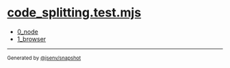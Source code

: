 # [code_splitting.test.mjs](../code_splitting.test.mjs)


- [0_node](0_node/0_node.md)
- [1_browser](1_browser/1_browser.md)

---

<sub>
  Generated by <a href="https://github.com/jsenv/core/tree/main/packages/independent/snapshot">@jsenv/snapshot</a>
</sub>
